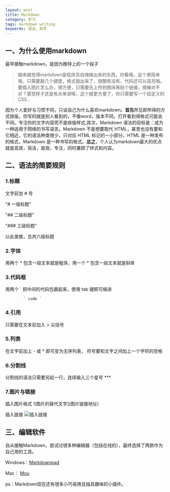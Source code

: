 ```yaml
---
layout: post
title: Markdown
category: 学习
tags: markdown writing
keywords: 语法，软件
---
```



## 一、为什么使用markdown 

最早接触markdown，是因为推特上的一个段子  
 
>越来越觉得markdown是程序员自嗨搞出来的东西，你看哦，这个很简单哦，只需要敲几个键盘，格式就出来了，很酷有没有，代码还可以高亮哦。要插入图片怎么办，很方便，只需要先上传到图床再贴个链接，很棒对不对？感觉样子还是有点单调唉，这个就更方便了，你只需要写一个自定义的CSS...


因为个人爱好与习惯不同，只谈自己为什么喜欢markdown。**首先**所见即所得的方式排版，你写的就是别人看到的，不像word，版本不同，打开看到得格式可能会不同。专注你的文字内容而不是排版样式;其次，Markdown 语法的目标是：成为一种适用于网络的书写语言。Markdown 不是想要取代 HTML，甚至也没有要和它相近，它的语法种类很少，只对应 HTML 标记的一小部分。HTML 是一种发布的格式，Markdown 是一种书写的格式。**总之**，个人认为markdown最大的优点就是高效，简洁，直观，专注，同时兼顾了样式和内容。

## 二、语法的简要规则

### 1.标题

文字前加 # 号

"# 一级标题"

"## 二级标题"

"### 三级标题"

以此类推，总共六级标题

### 2.字体

用两个 * 包含一段文本就是粗体，用一个 * 包含一段文本就是斜体


### 3.代码框

用两个  `  把中间的代码包裹起来，使用 tab 键即可缩进

  			` code ` 

### 4.引用

只需要在文本前加入 > 尖括号

### 5.列表

在文字前加上 - 或 * 即可变为无序列表， 符号要和文字之间加上一个字符的空格


### 6.分割线

分割线的语法只需要另起一行，连续输入三个星号 ***

### 7.图片与链接

插入图片格式  ![图片的替代文字](图片链接地址）

插入链接
![插入链接](http://7xtcpz.com1.z0.glb.clouddn.com/%E6%8F%92%E5%85%A5%E9%93%BE%E6%8E%A5.JPG)

## 三、编辑软件

自从接触Markdown，尝试过很多种编辑器（包括在线的），最终选择了两款作为自己用的工具。 

Windows：[Markdownpad][1]  

Mac： [Mou][2]  

ps：Markdown现在还有很多小巧易用且独具趣味的小插件。

[1]:http://25.io/mou/
[2]:http://www.markdownpad.com/


    